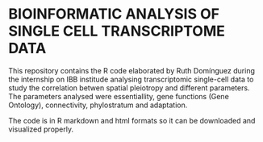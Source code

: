 # BIOINFORMATIC ANALYSIS OF SINGLE CELL TRANSCRIPTOME DATA

This repository contains the R code elaborated by Ruth Domínguez during the internship on IBB institude analysing transcriptomic single-cell data to study the correlation betwen spatial pleiotropy and different parameters. The parameters analysed were essentiallity, gene functions (Gene Ontology), connectivity, phylostratum and adaptation.

The code is in R markdown and html formats so it can be downloaded and visualized properly. 
